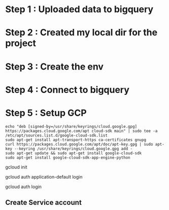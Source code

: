 # Step 1 : Uploaded data to bigquery
# Step 2 : Created my local dir for the project
# Step 3 : Create the env
# Step 4 : Connect to bigquery
# Step 5 : Setup GCP
```
echo "deb [signed-by=/usr/share/keyrings/cloud.google.gpg] https://packages.cloud.google.com/apt cloud-sdk main" | sudo tee -a /etc/apt/sources.list.d/google-cloud-sdk.list
sudo apt-get install apt-transport-https ca-certificates gnupg
curl https://packages.cloud.google.com/apt/doc/apt-key.gpg | sudo apt-key --keyring /usr/share/keyrings/cloud.google.gpg add -
sudo apt-get update && sudo apt-get install google-cloud-sdk
sudo apt-get install google-cloud-sdk-app-engine-python
```

gcloud init

gcloud auth application-default login

gcloud auth login

## Create Service account
